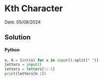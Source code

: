 # Kth Character

Date: 05/08/2024

## Solution
#### Python
```python
n, k = [int(x) for x in input().split(" ")]
letters = input()
letters = letters[::-1]
print(letters[k-1])
```